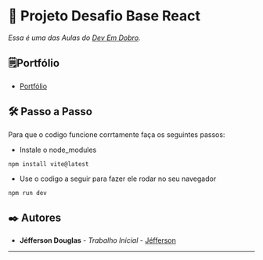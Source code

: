 # 🚀 Projeto Desafio Base React

*Essa é uma das Aulas do [Dev Em Dobro](https://www.youtube.com/c/DevemDobro).*

## 🗒️Portfólio 
* [Portfólio](https://jefferson-douglas.netlify.app/)

## 🛠️ Passo a Passo

Para que o codigo funcione corrtamente faça os seguintes passos:

* Instale o node_modules

```
npm install vite@latest
```
* Use o codigo a seguir para fazer ele rodar no seu navegador
```
npm run dev
```
## ✒️ Autores

* **Jéfferson Douglas** - *Trabalho Inicial* - [Jéfferson]([https://github.com/linkParaPerfil](https://github.com/jersdouglas))

---
